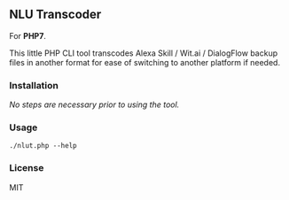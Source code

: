 NLU Transcoder
---

For **PHP7**.

This little PHP CLI tool transcodes Alexa Skill / Wit.ai / DialogFlow backup files in another format for ease of switching to another platform if needed.

### Installation

_No steps are necessary prior to using the tool._

### Usage

    ./nlut.php --help

### License

MIT